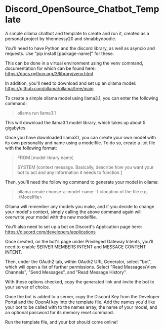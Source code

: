# Discord_OpenSource_Chatbot_Template
A simple ollama chatbot and template to create and run it, created as a personal project by hhennessy20 and shnabbydoodle.

You'll need to have Python and the discord library, as well as asyncio and requests. Use "pip install [package-name]" for these.

This can be done in a virtual environment using the venv command, documentation for which can be found here:
https://docs.python.org/3/library/venv.html

In addition, you'll need to download and set up an ollama model:
https://github.com/ollama/ollama/tree/main

To create a simple ollama model using llama3.1, you can enter the following command:
>ollama run llama3.1

This will download the llama3.1 model library, which takes up about 5 gigabytes.

Once you have downloaded llama3.1, you can create your own model with its own personality and name using a modelfile. To do so, create a .txt file with the following format:

>FROM [model library name]
>
>SYSTEM [context message. Basically, describe how you want your bot to act and any information it needs to function.]

Then, you'll need the following command to generate your model in ollama:
>ollama create choose-a-model-name -f <location of the file e.g. ./Modelfile>

Ollama will remember any models you make, and if you decide to change your model's context, simply calling the above command again will overwrite your model with the new modelfile.

You'll also need to set up a bot on Discord's Application page here:
https://discord.com/developers/applications

Once created, on the bot's page under Privileged Gateway Intents, you'll need to enable SERVER MEMBERS INTENT and MESSAGE CONTENT INTENT.

Then, under the OAuth2 tab, within OAuth2 URL Generator, select "bot", which will open a list of further permissions. Select "Read Messages/View Channels", "Send Messages", and "Read Message History".

With these options checked, copy the generated link and invite the bot to your server of choice.

Once the bot is added to a server, copy the Discord Key from the Developer Portal and the OpenAI key into the template file. Add the names you'd like your bot to be called with to the names array, the name of your model, and an optional password for its memory reset command.

Run the template file, and your bot should come online!
